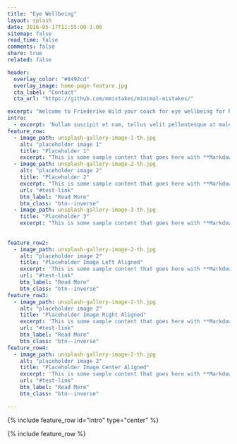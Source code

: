 ```yaml
---
title: "Eye Wellbeing"
layout: splash
date: 2016-05-17T11:55:00-1:00
sitemap: false
read_time: false
comments: false
share: true
related: false

header:
  overlay_color: "#8492cd"
  overlay_image: home-page-feature.jpg
  cta_label: "Contact"
  cta_url: "https://github.com/mmistakes/minimal-mistakes/"

excerpt: "Welcome to Friederike Wild your coach for eye wellbeing for healthy and vital vision."
intro: 
  - excerpt: 'Nullam suscipit et nam, tellus velit pellentesque at malesuada, enim eaque. Quis nulla, netus tempor in diam gravida tincidunt, *proin faucibus* voluptate felis id sollicitudin. Centered with `type="center"`'
feature_row:
  - image_path: unsplash-gallery-image-1-th.jpg
    alt: "placeholder image 1"
    title: "Placeholder 1"
    excerpt: "This is some sample content that goes here with **Markdown** formatting."
  - image_path: unsplash-gallery-image-2-th.jpg
    alt: "placeholder image 2"
    title: "Placeholder 2"
    excerpt: "This is some sample content that goes here with **Markdown** formatting."
    url: "#test-link"
    btn_label: "Read More"
    btn_class: "btn--inverse"
  - image_path: unsplash-gallery-image-3-th.jpg
    title: "Placeholder 3"
    excerpt: "This is some sample content that goes here with **Markdown** formatting."
    
    
feature_row2:
  - image_path: unsplash-gallery-image-2-th.jpg
    alt: "placeholder image 2"
    title: "Placeholder Image Left Aligned"
    excerpt: 'This is some sample content that goes here with **Markdown** formatting. Left aligned with `type="left"`'
    url: "#test-link"
    btn_label: "Read More"
    btn_class: "btn--inverse"
feature_row3:
  - image_path: unsplash-gallery-image-2-th.jpg
    alt: "placeholder image 2"
    title: "Placeholder Image Right Aligned"
    excerpt: 'This is some sample content that goes here with **Markdown** formatting. Right aligned with `type="right"`'
    url: "#test-link"
    btn_label: "Read More"
    btn_class: "btn--inverse"
feature_row4:
  - image_path: unsplash-gallery-image-2-th.jpg
    alt: "placeholder image 2"
    title: "Placeholder Image Center Aligned"
    excerpt: 'This is some sample content that goes here with **Markdown** formatting. Centered with `type="center"`'
    url: "#test-link"
    btn_label: "Read More"
    btn_class: "btn--inverse"

---
```



{% include feature_row id="intro" type="center" %}

{% include feature_row %}

<!---

Alternative styles

{% include feature_row id="feature_row2" type="left" %}"

{% include feature_row id="feature_row3" type="right" %}

{% include feature_row id="feature_row4" type="center" %}


Need photos and content!

how to add caption to title example:  
caption: "Photo credit: [**Unsplash**](https://unsplash.com)"
-->